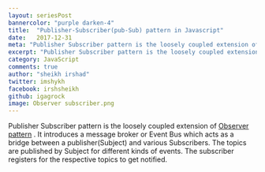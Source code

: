 ```yaml
---
layout: seriesPost
bannercolor: "purple darken-4"
title:  "Publisher-Subscriber(pub-Sub) pattern in Javascript"
date:   2017-12-31
meta: "Publisher Subscriber pattern is the loosely coupled extension of Observer pattern."
excerpt: "Publisher Subscriber pattern is the loosely coupled extension of Observer pattern."
category: JavaScript
comments: true
author: "sheikh irshad"
twitter: imshykh	
facebook: irshsheikh
github: igagrock
image: Observer subscriber.png
---
```


Publisher Subscriber pattern is the loosely coupled extension of [Observer pattern](/posts/javascript/observer-pattern) . It introduces a message broker or Event Bus which acts as a bridge between a publisher(Subject) and various Subscribers. The topics are published by Subject for different kinds of events. The subscriber registers for the respective topics to get notified.





